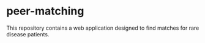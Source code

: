 # peer-matching
This repository contains a web application designed to find matches for rare disease patients.
